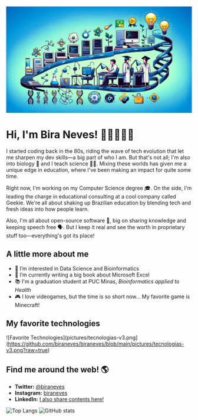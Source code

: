 ![Banner](pictures/github-banner.webp)

# Hi, I'm Bira Neves! 🖖🏻👨🏻‍💻

I started coding back in the 80s, riding the wave of tech evolution that let me sharpen my dev skills—a big part of who I am. But that's not all; I'm also into biology 🧬 and I teach science 👨‍🔬. Mixing these worlds has given me a unique edge in education, where I've been making an impact for quite some time.

Right now, I'm working on my Computer Science degree 🎓. On the side, I'm leading the charge in educational consulting at a cool company called Geekie. We're all about shaking up Brazilian education by blending tech and fresh ideas into how people learn.

Also, I'm all about open-source software 💾, big on sharing knowledge and keeping speech free 🗣️. But I keep it real and see the worth in proprietary stuff too—everything's got its place!

## A little more about me

- 👀 I’m interested in Data Science and Bioinformatics
- 🌱 I’m currently writing a big book about Microsoft Excel
- 📚 I'm a graduation student at PUC Minas, *Bioinformatics applied to Health*
- 🎮 I love videogames, but the time is so short now... My favorite game is Minecraft!

## My favorite technologies

![Favorite Technologies](pictures/tecnologias-v3.png](https://github.com/biraneves/biraneves/blob/main/pictures/tecnologias-v3.png?raw=true)

## Find me around the web! 🌎

- **Twitter:** [@biraneves](https://twitter.com/biraneves)
- **Instagram:** [biraneves](https://instagram.com/biraneves)
- **LinkedIn:** [I also share contents here!](https://www.linkedin.com/in/ubirajara-neves/)


![Top Langs](https://github-readme-stats.vercel.app/api/top-langs/?username=biraneves&theme=vue)
![GitHub stats](https://github-readme-stats.vercel.app/api?username=biraneves&show_icons=true&theme=vue)

